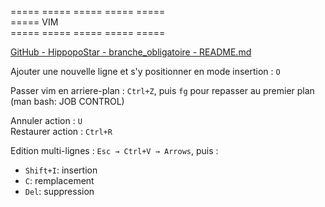 ===== ===== ===== ===== =====  
===== VIM  
===== ===== ===== ===== =====  

[GitHub - HippopoStar - branche\_obligatoire - README.md](https://github.com/HippopoStar/branche_obligatoire#readme)  


Ajouter une nouvelle ligne et s'y positionner en mode insertion : `O`  

Passer vim en arriere-plan : `Ctrl+Z`, puis `fg` pour repasser au premier plan (man bash: JOB CONTROL)  

Annuler action : `U`  
Restaurer action : `Ctrl+R`  

Edition multi-lignes : `Esc → Ctrl+V → Arrows`, puis :  
- `Shift+I`: insertion  
- `C`: remplacement  
- `Del`: suppression  

